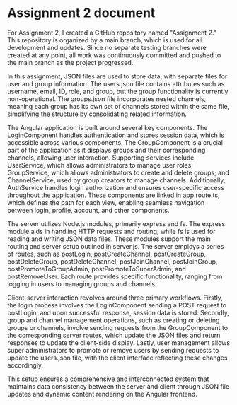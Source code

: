 # Assignment 2 document

For Assignment 2, I created a GitHub repository named "Assignment 2." This repository is organized by a main branch, which is used for all development and updates. Since no separate testing branches were created at any point, all work was continuously committed and pushed to the main branch as the project progressed.

In this assignment, JSON files are used to store data, with separate files for user and group information. The users.json file contains attributes such as username, email, ID, role, and group, but the group functionality is currently non-operational. The groups.json file incorporates nested channels, meaning each group has its own set of channels stored within the same file, simplifying the structure by consolidating related information.

The Angular application is built around several key components. The LoginComponent handles authentication and stores session data, which is accessible across various components. The GroupComponent is a crucial part of the application as it displays groups and their corresponding channels, allowing user interaction. Supporting services include UserService, which allows administrators to manage user roles; GroupService, which allows administrators to create and delete groups; and ChannelService, used by group creators to manage channels. Additionally, AuthService handles login authorization and ensures user-specific access throughout the application. These components are linked in app.route.ts, which defines the path for each view, enabling seamless navigation between login, profile, account, and other components.

The server utilizes Node.js modules, primarily express and fs. The express module aids in handling HTTP requests and routing, while fs is used for reading and writing JSON data files. These modules support the main routing and server setup outlined in server.js. The server employs a series of routes, such as postLogin, postCreateChannel, postCreateGroup, postDeleteGroup, postDeleteChannel, postJoinChannel, postJoinGroup, postPromoteToGroupAdmin, postPromoteToSuperAdmin, and postRemoveUser. Each route provides specific functionality, ranging from logging in users to managing groups and channels.

Client-server interaction revolves around three primary workflows. Firstly, the login process involves the LoginComponent sending a POST request to postLogin, and upon successful response, session data is stored. Secondly, group and channel management operations, such as creating or deleting groups or channels, involve sending requests from the GroupComponent to the corresponding server routes, which update the JSON files and return responses to update the client-side display. Lastly, user management allows super administrators to promote or remove users by sending requests to update the users.json file, with the client interface reflecting these changes accordingly.

This setup ensures a comprehensive and interconnected system that maintains data consistency between the server and client through JSON file updates and dynamic content rendering on the Angular frontend.
